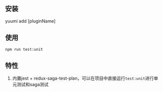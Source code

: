 ## 安装
yuumi add [pluginName]

## 使用
`npm run test:unit`

## 特性
1. 内置jest + redux-saga-test-plan，可以在项目中直接运行`test:unit`进行单元测试和saga测试
